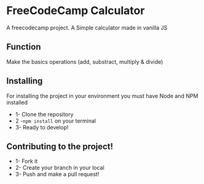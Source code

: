 # FreeCodeCamp Calculator

A freecodecamp project. A  Simple calculator made in vanilla JS

## Function

Make the basics operations (add, substract, multiply & divide)


## Installing 

For installing the project in your environment you must have Node and NPM installed  

* 1- Clone the repository
* 2 -`npm install` on your terminal
* 3- Ready to develop!


## Contributing to the project!

* 1- Fork it 
* 2- Create your branch in your local
* 3- Push and make a pull request!
